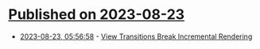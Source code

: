 # [Published on 2023-08-23](index.md)

* [2023-08-23, 05:56:58](https://lobste.rs/s/6jvssi/view_transitions_break_incremental) - [View Transitions Break Incremental Rendering](https://ericportis.com/posts/2023/view-transitions-break-incremental-rendering/)
